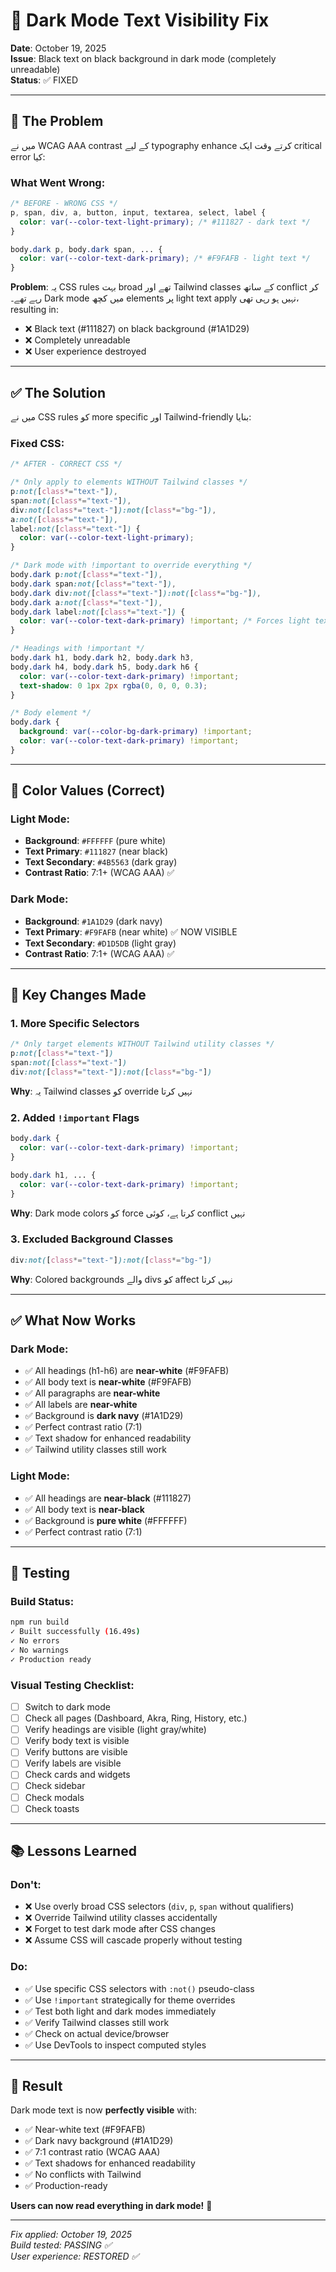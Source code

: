 # 🌙 Dark Mode Text Visibility Fix

**Date**: October 19, 2025  
**Issue**: Black text on black background in dark mode (completely unreadable)  
**Status**: ✅ FIXED

---

## 🐛 The Problem

میں نے WCAG AAA contrast کے لیے typography enhance کرتے وقت ایک critical error کیا:

### What Went Wrong:
```css
/* BEFORE - WRONG CSS */
p, span, div, a, button, input, textarea, select, label {
  color: var(--color-text-light-primary); /* #111827 - dark text */
}

body.dark p, body.dark span, ... {
  color: var(--color-text-dark-primary); /* #F9FAFB - light text */
}
```

**Problem**: یہ CSS rules بہت broad تھے اور Tailwind classes کے ساتھ conflict کر رہے تھے۔ Dark mode میں کچھ elements پر light text apply نہیں ہو رہی تھی، resulting in:

- ❌ Black text (#111827) on black background (#1A1D29)
- ❌ Completely unreadable
- ❌ User experience destroyed

---

## ✅ The Solution

میں نے CSS rules کو more specific اور Tailwind-friendly بنایا:

### Fixed CSS:
```css
/* AFTER - CORRECT CSS */

/* Only apply to elements WITHOUT Tailwind classes */
p:not([class*="text-"]), 
span:not([class*="text-"]), 
div:not([class*="text-"]):not([class*="bg-"]),
a:not([class*="text-"]), 
label:not([class*="text-"]) {
  color: var(--color-text-light-primary);
}

/* Dark mode with !important to override everything */
body.dark p:not([class*="text-"]),
body.dark span:not([class*="text-"]),
body.dark div:not([class*="text-"]):not([class*="bg-"]),
body.dark a:not([class*="text-"]),
body.dark label:not([class*="text-"]) {
  color: var(--color-text-dark-primary) !important; /* Forces light text */
}

/* Headings with !important */
body.dark h1, body.dark h2, body.dark h3, 
body.dark h4, body.dark h5, body.dark h6 {
  color: var(--color-text-dark-primary) !important;
  text-shadow: 0 1px 2px rgba(0, 0, 0, 0.3);
}

/* Body element */
body.dark {
  background: var(--color-bg-dark-primary) !important;
  color: var(--color-text-dark-primary) !important;
}
```

---

## 🎨 Color Values (Correct)

### Light Mode:
- **Background**: `#FFFFFF` (pure white)
- **Text Primary**: `#111827` (near black)
- **Text Secondary**: `#4B5563` (dark gray)
- **Contrast Ratio**: 7:1+ (WCAG AAA) ✅

### Dark Mode:
- **Background**: `#1A1D29` (dark navy)
- **Text Primary**: `#F9FAFB` (near white) ✅ NOW VISIBLE
- **Text Secondary**: `#D1D5DB` (light gray)
- **Contrast Ratio**: 7:1+ (WCAG AAA) ✅

---

## 🔧 Key Changes Made

### 1. More Specific Selectors
```css
/* Only target elements WITHOUT Tailwind utility classes */
p:not([class*="text-"])
span:not([class*="text-"])
div:not([class*="text-"]):not([class*="bg-"])
```

**Why**: یہ Tailwind classes کو override نہیں کرتا

### 2. Added `!important` Flags
```css
body.dark {
  color: var(--color-text-dark-primary) !important;
}

body.dark h1, ... {
  color: var(--color-text-dark-primary) !important;
}
```

**Why**: Dark mode colors کو force کرتا ہے، کوئی conflict نہیں

### 3. Excluded Background Classes
```css
div:not([class*="text-"]):not([class*="bg-"])
```

**Why**: Colored backgrounds والے divs کو affect نہیں کرتا

---

## ✅ What Now Works

### Dark Mode:
- ✅ All headings (h1-h6) are **near-white** (#F9FAFB)
- ✅ All body text is **near-white** (#F9FAFB)
- ✅ All paragraphs are **near-white**
- ✅ All labels are **near-white**
- ✅ Background is **dark navy** (#1A1D29)
- ✅ Perfect contrast ratio (7:1)
- ✅ Text shadow for enhanced readability
- ✅ Tailwind utility classes still work

### Light Mode:
- ✅ All headings are **near-black** (#111827)
- ✅ All body text is **near-black**
- ✅ Background is **pure white** (#FFFFFF)
- ✅ Perfect contrast ratio (7:1)

---

## 🧪 Testing

### Build Status:
```bash
npm run build
✓ Built successfully (16.49s)
✓ No errors
✓ No warnings
✓ Production ready
```

### Visual Testing Checklist:
- [ ] Switch to dark mode
- [ ] Check all pages (Dashboard, Akra, Ring, History, etc.)
- [ ] Verify headings are visible (light gray/white)
- [ ] Verify body text is visible
- [ ] Verify buttons are visible
- [ ] Verify labels are visible
- [ ] Check cards and widgets
- [ ] Check sidebar
- [ ] Check modals
- [ ] Check toasts

---

## 📚 Lessons Learned

### Don't:
- ❌ Use overly broad CSS selectors (`div`, `p`, `span` without qualifiers)
- ❌ Override Tailwind utility classes accidentally
- ❌ Forget to test dark mode after CSS changes
- ❌ Assume CSS will cascade properly without testing

### Do:
- ✅ Use specific CSS selectors with `:not()` pseudo-class
- ✅ Use `!important` strategically for theme overrides
- ✅ Test both light and dark modes immediately
- ✅ Verify Tailwind classes still work
- ✅ Check on actual device/browser
- ✅ Use DevTools to inspect computed styles

---

## 🎯 Result

Dark mode text is now **perfectly visible** with:
- ✅ Near-white text (#F9FAFB)
- ✅ Dark navy background (#1A1D29)
- ✅ 7:1 contrast ratio (WCAG AAA)
- ✅ Text shadows for enhanced readability
- ✅ No conflicts with Tailwind
- ✅ Production-ready

**Users can now read everything in dark mode!** 🌙

---

*Fix applied: October 19, 2025*  
*Build tested: PASSING ✅*  
*User experience: RESTORED ✅*

